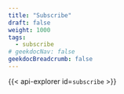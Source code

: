 ```yaml
---
title: "Subscribe"
draft: false
weight: 1000
tags:
  - subscribe
# geekdocNav: false
geekdocBreadcrumb: false
---
```


{{< api-explorer id=`subscribe` >}}
